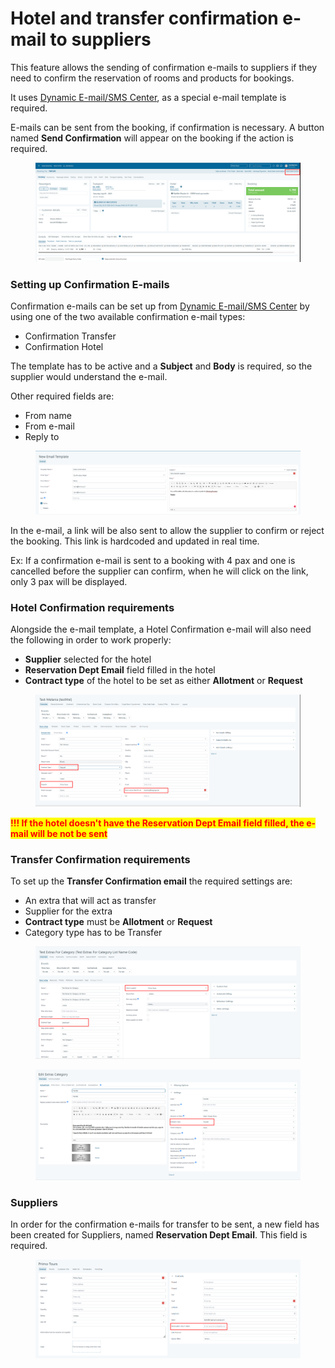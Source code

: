 # Hotel and transfer confirmation e-mail to suppliers

This feature allows the sending of confirmation e-mails to suppliers if they need to confirm the reservation of rooms and products for bookings.

It uses [Dynamic E-mail/SMS Center](email-setup/page-14/), as a special e-mail template is required.

E-mails can be sent from the booking, if confirmation is necessary. A button named **Send Confirmation** will appear on the booking if the action is required.

<figure><img src=".gitbook/assets/image (13) (1) (1) (1) (1) (1) (1) (1).png" alt=""><figcaption></figcaption></figure>

### Setting up Confirmation E-mails <a href="#setting-up-confirmation-e-mails" id="setting-up-confirmation-e-mails"></a>

Confirmation e-mails can be set up from [Dynamic E-mail/SMS Center](email-setup/page-14/) by using one of the two available confirmation e-mail types:

* Confirmation Transfer
* Confirmation Hotel

The template has to be active and a **Subject** and **Body** is required, so the supplier would understand the e-mail.

Other required fields are:

* From name
* From e-mail
* Reply to

<figure><img src=".gitbook/assets/image (14) (1) (1) (1) (1) (1) (1).png" alt=""><figcaption></figcaption></figure>

In the e-mail, a link will be also sent to allow the supplier to confirm or reject the booking. This link is hardcoded and updated in real time.

Ex: If a confirmation e-mail is sent to a booking with 4 pax and one is cancelled before the supplier can confirm, when he will click on the link, only 3 pax will be displayed.

### Hotel Confirmation requirements <a href="#hotel-confirmation-requirements" id="hotel-confirmation-requirements"></a>

Alongside the e-mail template, a Hotel Confirmation e-mail will also need the following in order to work properly:

* **Supplier** selected for the hotel
* **Reservation Dept Email** field filled in the hotel
* **Contract type** of the hotel to be set as either **Allotment** or **Request**

<figure><img src=".gitbook/assets/image (15) (1) (1) (1) (1) (1) (1).png" alt=""><figcaption></figcaption></figure>

<mark style="color:red;">**!!! If the hotel doesn't have the Reservation Dept Email field filled, the e-mail will be not be sent**</mark>

### Transfer Confirmation requirements <a href="#transfer-confirmation-requirements" id="transfer-confirmation-requirements"></a>

To set up the **Transfer Confirmation email** the required settings are:

* An extra that will act as transfer
* Supplier for the extra
* **Contract type** must be **Allotment** or **Request**
* Category type has to be Transfer

<figure><img src=".gitbook/assets/image (16) (1) (1) (1) (1) (1) (1).png" alt=""><figcaption></figcaption></figure>

<figure><img src=".gitbook/assets/image (17) (1) (1) (1) (1) (1).png" alt=""><figcaption></figcaption></figure>

### Suppliers <a href="#suppliers" id="suppliers"></a>

In order for the confirmation e-mails for transfer to be sent, a new field has been created for Suppliers, named **Reservation Dept Email**. This field is required.

<figure><img src=".gitbook/assets/image (18) (1) (1) (1) (1).png" alt=""><figcaption></figcaption></figure>
